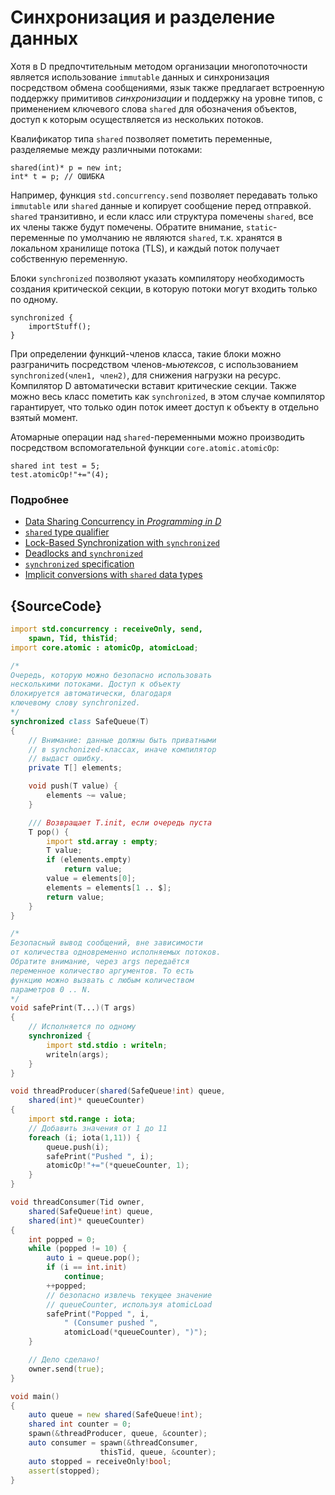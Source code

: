 # Синхронизация и разделение данных

Хотя в D предпочтительным методом организации
многопоточности является использование `immutable`
данных и синхронизация посредством обмена сообщениями,
язык также предлагает встроенную поддержку примитивов
*синхронизации* и поддержку на уровне типов, с применением
ключевого слова `shared` для обозначения объектов,
доступ к которым осуществляется из нескольких потоков.

Квалификатор типа `shared` позволяет пометить переменные,
разделяемые между различными потоками:

    shared(int)* p = new int;
    int* t = p; // ОШИБКА

Например, функция `std.concurrency.send` позволяет передавать
только `immutable` или `shared` данные и копирует сообщение
перед отправкой. `shared` транзитивно, и если класс или структура
помечены `shared`, все их члены также будут помечены.
Обратите внимание, `static`-переменные по умолчанию не
являются `shared`, т.к. хранятся в локальном хранилище потока
(TLS), и каждый поток получает собственную переменную.

Блоки `synchronized` позволяют указать компилятору необходимость
создания критической секции, в которую потоки могут входить
только по одному.

    synchronized {
        importStuff();
    }

При определении функций-членов класса, такие
блоки можно разграничить посредством членов-*мьютексов*,
с использованием `synchronized(член1, член2)`,
для снижения нагрузки на ресурс. Компилятор D
автоматически вставит критические секции. Также можно весь класс пометить как `synchronized`,
в этом случае компилятор гарантирует, что только
один поток имеет доступ к объекту в отдельно взятый
момент.

Атомарные операции над `shared`-переменными
можно производить посредством вспомогательной
функции `core.atomic.atomicOp`:

    shared int test = 5;
    test.atomicOp!"+="(4);

### Подробнее

- [Data Sharing Concurrency in _Programming in D_](http://ddili.org/ders/d.en/concurrency_shared.html)
- [`shared` type qualifier](http://www.informit.com/articles/article.aspx?p=1609144&seqNum=11)
- [Lock-Based Synchronization with `synchronized`](http://www.informit.com/articles/article.aspx?p=1609144&seqNum=13)
- [Deadlocks and `synchronized`](http://www.informit.com/articles/article.aspx?p=1609144&seqNum=15)
- [`synchronized` specification](https://dlang.org/spec/statement.html#SynchronizedStatement)
- [Implicit conversions with `shared` data types](https://dlang.org/spec/const3.html#implicit_conversions)

## {SourceCode}

```d
import std.concurrency : receiveOnly, send,
    spawn, Tid, thisTid;
import core.atomic : atomicOp, atomicLoad;

/*
Очередь, которую можно безопасно использовать
несколькими потоками. Доступ к объекту
блокируется автоматически, благодаря
ключевому слову synchronized.
*/
synchronized class SafeQueue(T)
{
    // Внимание: данные должны быть приватными
    // в synchonized-классах, иначе компилятор
    // выдаст ошибку.
    private T[] elements;

    void push(T value) {
        elements ~= value;
    }

    /// Возвращает T.init, если очередь пуста
    T pop() {
        import std.array : empty;
        T value;
        if (elements.empty)
            return value;
        value = elements[0];
        elements = elements[1 .. $];
        return value;
    }
}

/*
Безопасный вывод сообщений, вне зависимости
от количества одновременно исполняемых потоков.
Обратите внимание, через args передаётся
переменное количество аргументов. То есть
функцию можно вызвать с любым количеством
параметров 0 .. N.
*/
void safePrint(T...)(T args)
{
    // Исполняется по одному
    synchronized {
        import std.stdio : writeln;
        writeln(args);
    }
}

void threadProducer(shared(SafeQueue!int) queue,
    shared(int)* queueCounter)
{
    import std.range : iota;
    // Добавить значения от 1 до 11
    foreach (i; iota(1,11)) {
        queue.push(i);
        safePrint("Pushed ", i);
        atomicOp!"+="(*queueCounter, 1);
    }
}

void threadConsumer(Tid owner,
    shared(SafeQueue!int) queue,
    shared(int)* queueCounter)
{
    int popped = 0;
    while (popped != 10) {
        auto i = queue.pop();
        if (i == int.init)
            continue;
        ++popped;
        // безопасно извлечь текущее значение
        // queueCounter, используя atomicLoad
        safePrint("Popped ", i,
            " (Consumer pushed ",
            atomicLoad(*queueCounter), ")");
    }

    // Дело сделано!
    owner.send(true);
}

void main()
{
    auto queue = new shared(SafeQueue!int);
    shared int counter = 0;
    spawn(&threadProducer, queue, &counter);
    auto consumer = spawn(&threadConsumer,
                    thisTid, queue, &counter);
    auto stopped = receiveOnly!bool;
    assert(stopped);
}
```
